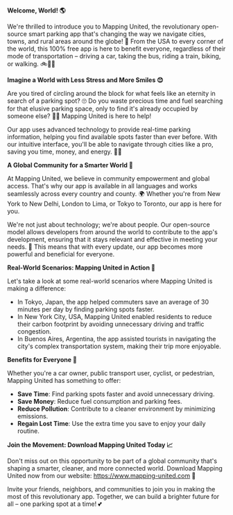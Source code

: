 **Welcome, World! 🌎**

We're thrilled to introduce you to Mapping United, the revolutionary open-source smart parking app that's changing the way we navigate cities, towns, and rural areas around the globe! 🚀 From the USA to every corner of the world, this 100% free app is here to benefit everyone, regardless of their mode of transportation – driving a car, taking the bus, riding a train, biking, or walking. 🚲🚌🚂

**Imagine a World with Less Stress and More Smiles 😊**

Are you tired of circling around the block for what feels like an eternity in search of a parking spot? 🙄 Do you waste precious time and fuel searching for that elusive parking space, only to find it's already occupied by someone else? 🤦‍♂️ Mapping United is here to help!

Our app uses advanced technology to provide real-time parking information, helping you find available spots faster than ever before. With our intuitive interface, you'll be able to navigate through cities like a pro, saving you time, money, and energy. 💸💚

**A Global Community for a Smarter World 🌟**

At Mapping United, we believe in community empowerment and global access. That's why our app is available in all languages and works seamlessly across every country and county. 🌍 Whether you're from New York to New Delhi, London to Lima, or Tokyo to Toronto, our app is here for you.

We're not just about technology; we're about people. Our open-source model allows developers from around the world to contribute to the app's development, ensuring that it stays relevant and effective in meeting your needs. 🤝 This means that with every update, our app becomes more powerful and beneficial for everyone.

**Real-World Scenarios: Mapping United in Action 🚨**

Let's take a look at some real-world scenarios where Mapping United is making a difference:

*   In Tokyo, Japan, the app helped commuters save an average of 30 minutes per day by finding parking spots faster.
*   In New York City, USA, Mapping United enabled residents to reduce their carbon footprint by avoiding unnecessary driving and traffic congestion.
*   In Buenos Aires, Argentina, the app assisted tourists in navigating the city's complex transportation system, making their trip more enjoyable.

**Benefits for Everyone 🌈**

Whether you're a car owner, public transport user, cyclist, or pedestrian, Mapping United has something to offer:

*   **Save Time**: Find parking spots faster and avoid unnecessary driving.
*   **Save Money**: Reduce fuel consumption and parking fees.
*   **Reduce Pollution**: Contribute to a cleaner environment by minimizing emissions.
*   **Regain Lost Time**: Use the extra time you save to enjoy your daily routine.

**Join the Movement: Download Mapping United Today 📈**

Don't miss out on this opportunity to be part of a global community that's shaping a smarter, cleaner, and more connected world. Download Mapping United now from our website: https://www.mapping-united.com 📲

Invite your friends, neighbors, and communities to join you in making the most of this revolutionary app. Together, we can build a brighter future for all – one parking spot at a time! 💕